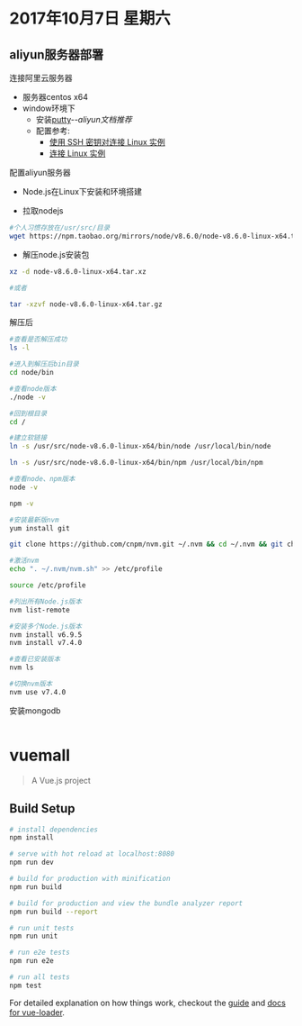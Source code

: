 # 2017年10月7日 星期六
## aliyun服务器部署
 连接阿里云服务器
- 服务器centos x64
- window环境下
    + 安装[putty](https://www.chiark.greenend.org.uk/~sgtatham/putty/)--*aliyun文档推荐*
    + 配置参考:
        - [使用 SSH 密钥对连接 Linux 实例](https://help.aliyun.com/document_detail/51798.html?spm=5176.doc25433.6.611.PpGfY4)
        - [连接 Linux 实例](https://help.aliyun.com/document_detail/25434.html?spm=5176.doc51798.6.612.po430k)

配置aliyun服务器
- Node.js在Linux下安装和环境搭建

- 拉取nodejs
``` bash
#个人习惯存放在/usr/src/目录
wget https://npm.taobao.org/mirrors/node/v8.6.0/node-v8.6.0-linux-x64.tar.gz 
```
- 解压node.js安装包

``` bash
xz -d node-v8.6.0-linux-x64.tar.xz

#或者

tar -xzvf node-v8.6.0-linux-x64.tar.gz
```
解压后
```bash
#查看是否解压成功
ls -l

#进入到解压后bin目录
cd node/bin

#查看node版本
./node -v

#回到根目录
cd /

#建立软链接
ln -s /usr/src/node-v8.6.0-linux-x64/bin/node /usr/local/bin/node

ln -s /usr/src/node-v8.6.0-linux-x64/bin/npm /usr/local/bin/npm

#查看node、npm版本
node -v

npm -v

#安装最新版nvm
yum install git

git clone https://github.com/cnpm/nvm.git ~/.nvm && cd ~/.nvm && git checkout `git describe --abbrev=0 --tags`

#激活nvm
echo ". ~/.nvm/nvm.sh" >> /etc/profile

source /etc/profile

#列出所有Node.js版本
nvm list-remote

#安装多个Node.js版本
nvm install v6.9.5
nvm install v7.4.0

#查看已安装版本
nvm ls

#切换nvm版本
nvm use v7.4.0

```
安装mongodb
```bash

```
# vuemall

> A Vue.js project

## Build Setup

``` bash
# install dependencies
npm install

# serve with hot reload at localhost:8080
npm run dev

# build for production with minification
npm run build

# build for production and view the bundle analyzer report
npm run build --report

# run unit tests
npm run unit

# run e2e tests
npm run e2e

# run all tests
npm test
```

For detailed explanation on how things work, checkout the [guide](http://vuejs-templates.github.io/webpack/) and [docs for vue-loader](http://vuejs.github.io/vue-loader).



    
    
